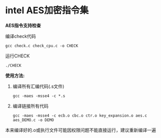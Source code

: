 # intel AES加密指令集

**AES指令支持检查**

编译check代码

```
gcc check.c check_cpu.c -o CHECK
```

运行CHECK

```
./CHECK
```


**使用方法:**

1. 编译所有汇编代码(.s文件)

	```
	gcc -maes -msse4 -c *.s
	```

2. 编译链接所有代码

	```
	gcc -maes -msse4 -c ecb.o cbc.o ctr.o key_expansion.o aes.c aes_DEMO.c -o DEMO
	```

本来编译好的.o或执行文件可能因权限问题不能直接运行，建议重新编译一遍
